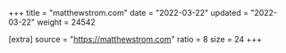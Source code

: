 +++
title = "matthewstrom.com"
date = "2022-03-22"
updated = "2022-03-22"
weight = 24542

[extra]
source = "https://matthewstrom.com"
ratio = 8
size = 24
+++
